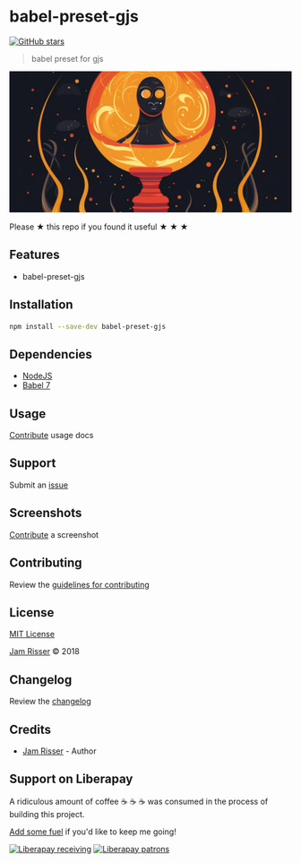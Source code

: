 # babel-preset-gjs

[![GitHub stars](https://img.shields.io/github/stars/codejamninja/babel-preset-gjs.svg?style=social&label=Stars)](https://github.com/codejamninja/babel-preset-gjs)

> babel preset for gjs

![](assets/babel-plugin-gjs.png)

Please ★ this repo if you found it useful ★ ★ ★

## Features

- babel-preset-gjs

## Installation

```sh
npm install --save-dev babel-preset-gjs
```

## Dependencies

- [NodeJS](https://nodejs.org)
- [Babel 7](https://babeljs.io)

## Usage

[Contribute](https://github.com/codejamninja/babel-preset-gjs/blob/master/CONTRIBUTING.md) usage docs

## Support

Submit an [issue](https://github.com/codejamninja/babel-preset-gjs/issues/new)

## Screenshots

[Contribute](https://github.com/codejamninja/babel-preset-gjs/blob/master/CONTRIBUTING.md) a screenshot

## Contributing

Review the [guidelines for contributing](https://github.com/codejamninja/babel-preset-gjs/blob/master/CONTRIBUTING.md)

## License

[MIT License](https://github.com/codejamninja/babel-preset-gjs/blob/master/LICENSE)

[Jam Risser](https://codejam.ninja) © 2018

## Changelog

Review the [changelog](https://github.com/codejamninja/babel-preset-gjs/blob/master/CHANGELOG.md)

## Credits

- [Jam Risser](https://codejam.ninja) - Author

## Support on Liberapay

A ridiculous amount of coffee ☕ ☕ ☕ was consumed in the process of building this project.

[Add some fuel](https://liberapay.com/codejamninja/donate) if you'd like to keep me going!

[![Liberapay receiving](https://img.shields.io/liberapay/receives/codejamninja.svg?style=flat-square)](https://liberapay.com/codejamninja/donate)
[![Liberapay patrons](https://img.shields.io/liberapay/patrons/codejamninja.svg?style=flat-square)](https://liberapay.com/codejamninja/donate)
